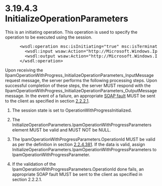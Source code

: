 <html dir="LTR" xmlns:mshelp="http://msdn.microsoft.com/mshelp" xmlns:ddue="http://ddue.schemas.microsoft.com/authoring/2003/5" xmlns:xlink="http://www.w3.org/1999/xlink" xmlns:tool="http://www.microsoft.com/tooltip">
 <body>
 <div id="header">
 <h1 class="heading">3.19.4.3 InitializeOperationParameters</h1>
 </div>
 <div id="mainSection">
 <div id="mainBody">
 <div id="allHistory" class="saveHistory"></div>
 <div id="sectionSection0" class="section" name="collapseableSection">
 

<p>This is an initiating operation. This operation is used to
specify the operation to be executed using the session.</p>

<dl>
<dd>
<div><pre> &lt;wsdl:operation msc:isInitiating=&quot;true&quot; msc:isTerminating=&quot;false&quot; name=&quot;InitializeOperationParameters&quot;&gt;
   &lt;wsdl:input wsaw:Action=&quot;http://Microsoft.Windows.Ipam/IIpamOperationWithProgress/InitializeOperationParameters&quot; message=&quot;ipam:IIpamOperationWithProgress_InitializeOperationParameters_InputMessage&quot; /&gt;
   &lt;wsdl:output wsaw:Action=&quot;http://Microsoft.Windows.Ipam/IIpamOperationWithProgress/InitializeOperationParametersResponse&quot; message=&quot;ipam:IIpamOperationWithProgress_InitializeOperationParameters_OutputMessage&quot; /&gt;
 &lt;/wsdl:operation&gt;
</pre></div>
</dd></dl>

<p>Upon receiving the
IIpamOperationWithProgress_InitializeOperationParameters_InputMessage request
message, the server performs the following processing steps. Upon successful
completion of these steps, the server MUST respond with the IIpamOperationWithProgress_InitializeOperationParameters_OutputMessage
message. In the event of a failure, an appropriate <a href="21b4a631-8f28-420f-822f-c5f879d5046e.md#gt_ec8728a8-1a75-426f-8767-aa1932c7c19f">SOAP fault</a> MUST be sent to
the client as specified in section <a href="a90ad88d-2468-4ac1-bbb9-8f921d15bbc8.md">2.2.2.1</a>.</p>

<ol><li><p><span> </span>The session
state is set to OperationWithProgressInitialized.</p>

</li><li><p><span> </span>The
InitializeOperationParameters.IpamOperationWithProgressParameters element MUST
be valid and MUST NOT be NULL.</p>

</li><li><p><span> </span>The
IpamOperationWithProgressParameters.OperationId MUST be valid as per the
definition in section <a href="9a31ac91-74e4-499b-9422-01284449b305.md">2.2.4.381</a>.
If the data is valid, assign
InitializeOperationParameters.IpamOperationWithProgressParameters to
IpamOperationWithProgressParameter.</p>

</li><li><p><span> </span>If the
validation of the IpamOperationWithProgressParameters.OperationId done fails,
an appropriate SOAP fault MUST be sent to the client as specified in section
2.2.2.1.</p>

</li></ol>
 </div>
 </div>
 </div>
 </body>
</html>